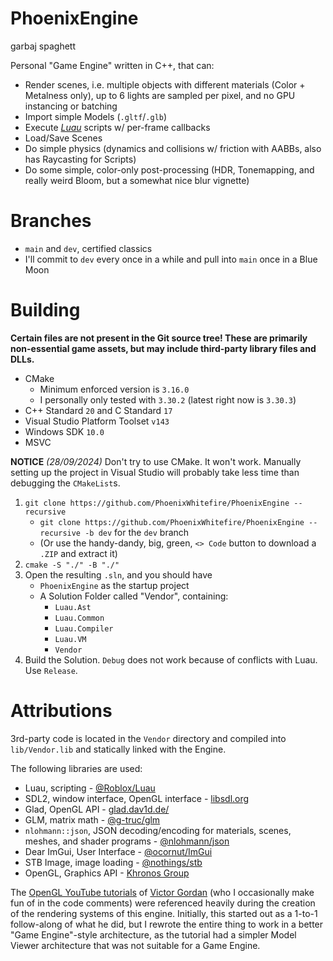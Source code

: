 # PhoenixEngine
garbaj spaghett

Personal "Game Engine" written in C++, that can:
* Render scenes, i.e. multiple objects with different materials (Color + Metalness only), up to 6 lights are sampled per pixel, and no GPU instancing or batching
* Import simple Models (`.gltf`/`.glb`)
* Execute [*Luau*](https://github.com/luau-lang/luau/) scripts w/ per-frame callbacks
* Load/Save Scenes
* Do simple physics (dynamics and collisions w/ friction with AABBs, also has Raycasting for Scripts)
* Do some simple, color-only post-processing (HDR, Tonemapping, and really weird Bloom, but a somewhat nice blur vignette)

# Branches
* `main` and `dev`, certified classics
* I'll commit to `dev` every once in a while and pull into `main` once in a Blue Moon

# Building
**Certain files are not present in the Git source tree! These are primarily non-essential game assets, but may include third-party library files and DLLs.**

* CMake
	* Minimum enforced version is `3.16.0`
	* I personally only tested with `3.30.2` (latest right now is `3.30.3`)
* C++ Standard `20` and C Standard `17`
* Visual Studio Platform Toolset `v143`
* Windows SDK `10.0`
* MSVC

**NOTICE**
*(28/09/2024)*
Don't try to use CMake. It won't work.
Manually setting up the project in Visual Studio will probably take less time than debugging the `CMakeList`s.

1. `git clone https://github.com/PhoenixWhitefire/PhoenixEngine --recursive`
	* `git clone https://github.com/PhoenixWhitefire/PhoenixEngine --recursive -b dev` for the `dev` branch	
	* (Or use the handy-dandy, big, green, `<> Code` button to download a `.ZIP` and extract it)
2. `cmake -S "./" -B "./"`
3. Open the resulting `.sln`, and you should have
	* `PhoenixEngine` as the startup project
	* A Solution Folder called "Vendor", containing:
		* `Luau.Ast`
		* `Luau.Common`
		* `Luau.Compiler`
		* `Luau.VM`
		* `Vendor`
4. Build the Solution. `Debug` does not work because of conflicts with Luau. Use `Release`.

# Attributions
3rd-party code is located in the `Vendor` directory and compiled into `lib/Vendor.lib` and statically linked with the Engine.

The following libraries are used:

* Luau, scripting - [@Roblox/Luau](https://github.com/Roblox/Luau/)
* SDL2, window interface, OpenGL interface - [libsdl.org](https://libsdl.org/)
* Glad, OpenGL API - [glad.dav1d.de/](https://glad.dav1d.de/)
* GLM, matrix math - [@g-truc/glm](https://github.com/g-truc/glm/)
* `nlohmann::json`, JSON decoding/encoding for materials, scenes, meshes, and shader programs - [@nlohmann/json](https://github.com/nlohmann/json/)
* Dear ImGui, User Interface - [@ocornut/ImGui](https://github.com/ocornut/imgui/)
* STB Image, image loading - [@nothings/stb](https://github.com/nothings/stb)
* OpenGL, Graphics API - [Khronos Group](https://khronos.org/)

The [OpenGL YouTube tutorials](https://youtube.com/watch?v=XpBGwZNyUh0&list=PLPaoO-vpZnumdcb4tZc4x5Q-v7CkrQ6M-) of [Victor Gordan](https://github.com/VictorGordan/) (who I occasionally make fun of in the code comments) were referenced heavily during the creation of the rendering systems of this engine.
Initially, this started out as a 1-to-1 follow-along of what he did, but I rewrote the entire thing to work in a better "Game Engine"-style architecture, as the tutorial had a simpler Model Viewer architecture that was not suitable for a Game Engine.
